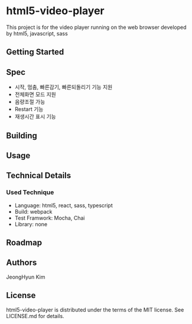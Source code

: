 # html5-video-player
This project is for the video player running on the web browser developed by html5, javascript, sass

## Getting Started

## Spec 
- 시작, 멈춤, 빠른감기, 빠른되돌리기 기능 지원
- 전체화면 모드 지원
- 음량조절 가능
- Restart 기능
- 재생시간 표시 기능

## Building

## Usage

## Technical Details

### Used Technique
 - Language: html5, react, sass, typescript 
 - Build: webpack
 - Test Framwork: Mocha, Chai
 - Library: none

## Roadmap

## Authors
JeongHyun Kim

## License
html5-video-player is distributed under the terms of the MIT license. See LICENSE.md for details.